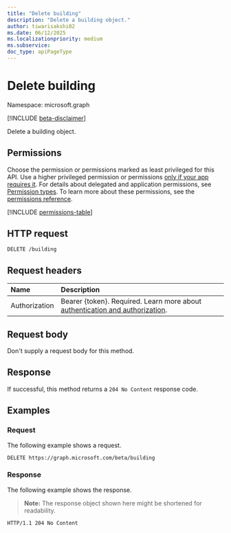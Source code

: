 ```yaml
---
title: "Delete building"
description: "Delete a building object."
author: tiwarisakshi02
ms.date: 06/12/2025
ms.localizationpriority: medium
ms.subservice:
doc_type: apiPageType
---
```


# Delete building

Namespace: microsoft.graph

[!INCLUDE [beta-disclaimer](../../includes/beta-disclaimer.md)]

Delete a building object.

## Permissions

Choose the permission or permissions marked as least privileged for this API. Use a higher privileged permission or permissions [only if your app requires it](/graph/permissions-overview#best-practices-for-using-microsoft-graph-permissions). For details about delegated and application permissions, see [Permission types](/graph/permissions-overview#permission-types). To learn more about these permissions, see the [permissions reference](/graph/permissions-reference).

<!-- {
  "blockType": "permissions",
  "name": "building-delete-permissions"
}
-->
[!INCLUDE [permissions-table](../includes/permissions/building-delete-permissions.md)]

## HTTP request

<!-- {
  "blockType": "ignored"
}
-->
``` http
DELETE /building
```

## Request headers

|Name|Description|
|:---|:---|
|Authorization|Bearer {token}. Required. Learn more about [authentication and authorization](/graph/auth/auth-concepts).|

## Request body

Don't supply a request body for this method.

## Response

If successful, this method returns a `204 No Content` response code.

## Examples

### Request

The following example shows a request.
<!-- {
  "blockType": "request",
  "name": "delete_building"
}
-->
``` http
DELETE https://graph.microsoft.com/beta/building
```


### Response

The following example shows the response.
>**Note:** The response object shown here might be shortened for readability.
<!-- {
  "blockType": "response",
  "truncated": true
}
-->
``` http
HTTP/1.1 204 No Content
```

